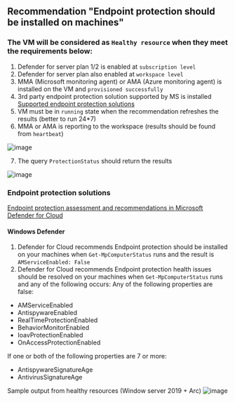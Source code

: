## Recommendation "Endpoint protection should be installed on machines"

### The VM will be considered as `Healthy resource` when they meet the requirements below:
1. Defender for server plan 1/2 is enabled at `subscription level`
2. Defender for server plan also enabled at `workspace level`
3. MMA (Microsoft monitoring agent) or AMA (Azure monitoring agent) is installed on the VM and `provisioned successfully`
4. 3rd party endpoint protection solution supported by MS is installed [Supported endpoint protection solutions](https://learn.microsoft.com/en-us/azure/defender-for-cloud/supported-machines-endpoint-solutions-clouds-servers?tabs=features-windows#supported-endpoint-protection-solutions)
5. VM must be in `running` state when the recommendation refreshes the results (better to run 24*7)
6. MMA or AMA is reporting to the workspace (results should be found from `heartbeat`)

![image](https://user-images.githubusercontent.com/96930989/211691888-58efdbf5-c84b-44c3-8cf6-2bdfb3596146.png)

7. The query `ProtectionStatus` should return the results

![image](https://user-images.githubusercontent.com/96930989/211691952-851a9ff2-5443-4777-bfd4-0bcb0d861db1.png)

### Endpoint protection solutions
[Endpoint protection assessment and recommendations in Microsoft Defender for Cloud](https://learn.microsoft.com/en-us/azure/defender-for-cloud/endpoint-protection-recommendations-technical#windows-defender)

#### Windows Defender
1. Defender for Cloud recommends Endpoint protection should be installed on your machines when `Get-MpComputerStatus` runs and the result is `AMServiceEnabled: False`
2. Defender for Cloud recommends Endpoint protection health issues should be resolved on your machines when `Get-MpComputerStatus` runs and any of the following occurs:
Any of the following properties are false:
* AMServiceEnabled
* AntispywareEnabled
* RealTimeProtectionEnabled
* BehaviorMonitorEnabled
* IoavProtectionEnabled
* OnAccessProtectionEnabled

If one or both of the following properties are 7 or more:
* AntispywareSignatureAge
* AntivirusSignatureAge

Sample output from healthy resources (Window server 2019 + Arc)
![image](https://user-images.githubusercontent.com/96930989/211692355-9bcfde75-3203-4b1c-a8e4-6809f13cea66.png)
